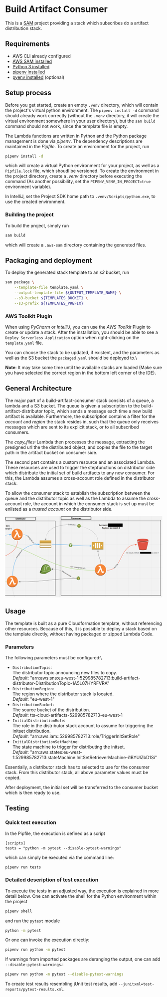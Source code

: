 # Build Artifact Consumer

This is a [SAM](https://docs.aws.amazon.com/serverless-application-model/latest/developerguide/what-is-sam.html) project 
providing a stack which subscribes do a artifact distribution stack.

## Requirements

* AWS CLI already configured
* [AWS SAM installed](https://docs.aws.amazon.com/serverless-application-model/latest/developerguide/serverless-sam-cli-install.html)
* [Python 3 installed](https://www.python.org/downloads/)
* [pipenv installed](https://pipenv.readthedocs.io/en/latest/)
* [pyenv installed](https://github.com/pyenv/pyenv-installer) (optional)

## Setup process

Before you get started, create an empty `.venv` directory, which will contain the project's virtual python environment.
The `pipenv install -d` command should already work correctly (without the `.venv` directory, it will create the virtual environment somewhere
in your user directory), but the `sam build` command should not work, since the template file is empty.

The Lambda functions are written in Python and the Python package management is done via *pipenv*.
The dependency descriptions are maintained in the *Pipfile*.
To create an environment for the project, run
```bash
pipenv install -d
```
which will create a virtual Python environment for your project, as well as a `Pipfile.lock` file, which
shoudl be versioned.
To create the environment in the project directory, create a *.venv* directory before executing the command
(As another possibility, set the `PIPENV_VENV_IN_PROJECT=true` environment variable).

In IntelliJ, set the Project SDK home path to `.venv/Scripts/python.exe`, to use the created environment.

### Building the project

To build the project, simply run
```bash
sam build
```
which will create a `.aws-sam` directory containing the generated files.

## Packaging and deployment

To deploy the generated stack template to an *s3* bucket, run

```bash
sam package \
    --template-file template.yaml \
    --output-template-file ${OUTPUT_TEMPLATE_NAME} \
    --s3-bucket ${TEMPLATES_BUCKET} \
    --s3-prefix ${TEMPLATES_PREFIX}
```

### AWS Toolkit Plugin

When using *PyCharm* or *IntelliJ*, you can use the *AWS Toolkit* Plugin to
create or update a stack. After the installation, you should be able to see a
`Deploy Serverless Application` option when right-clicking on the `template.yaml` file.

You can choose the stack to be updated, if existent, and the parameters as well as the 
S3 bucket the `packaged.yaml` should be deployed to.\

**Note**: It may take some time until the available stacks are loaded
(Make sure you have selected the correct region in the bottom left corner of the IDE).

## General Architecture

The major part of a build-artifact-consumer stack consists of a queue, a lambda and a S3 bucket.
The queue is given a subscription to the build-artifact-distributor topic, which sends
a message each time a new build artifact is available.
Furthermore, the subscription contains a filter for the *account* and *region* the stack resides in,
such that the queue only receives messages which are sent to its explicit stack, or 
to all subscribed consumers.
 
The *copy_files*-Lambda then processes the message, extracting the presigned url the the
distributed object, and copies the file to the target path in the artifact bucket on consumer side.

The second part contains a custom resource and an associated Lambda.
These resources are used to trigger the stepfunctions on distributor side which 
distribute the initial set of build artifacts to any new consumer.
For this, the Lambda assumes a cross-account role defined in the distributor stack.

To allow the consumer stack to establish the subscription between the queue and the distributor topic
as well as the Lambda to assume the cross-account role, the account in which the 
consumer stack is set up must be enlisted as a *trusted account* on the distributor side.

![Architecture Overview](doc/architecture_overview.png "Architecture Overview")

## Usage

The template is built as a pure Cloudformation template, without referencing other resources.
Because of this, it is possible to deploy a stack based on the template directly, without having
packaged or zipped Lambda Code.

### Parameters

The following parameters must be configured:\

* `DistributionTopic`:\
   The distributor topic announcing new files to copy.\
   *Default*: "arn:aws:sns:eu-west-1:529985782713:build-artifact-distributor-DistributionTopic-1A5L07HYRFVRA"
* `DistributionRegion`:\
   The region where the distributor stack is located.\
   *Default*: "eu-west-1"
* `DistributionBucket`:\
   The source bucket of the distribution.\
   *Default*: tts-cloud-artifacts-529985782713-eu-west-1
* `InitialDistributionRole`:\
   The role in the distributor stack account to assume for triggering the initset distribution.\
   *Default*: "arn:aws:iam::529985782713:role/TriggerInitSetRole"
* `InitialDistributionSetMachine`:\
   The state machine to trigger for distributing the initset.\
   *Default*: "arn:aws:states:eu-west-1:529985782713:stateMachine:InitSetRetrieverMachine-i1BYUlZbD1Si"

Essentially, a distributor stack has to selected to use for the consumer stack. From this distributor
stack, all above parameter values must be copied.

After deployment, the initial set will be transferred to the consumer bucket which is then ready to use.

## Testing

### Quick test execution

In the Pipfile, the execution is defined as a script
```
[scripts]
tests = "python -m pytest --disable-pytest-warnings"
``` 
which can simply be executed via the command line:
```bash
pipenv run tests
```

### Detailed description of test execution

To execute the tests in an adjusted way, the execution is explained in more detail below. 
One can activate the shell for the Python environment within the project
```bash
pipenv shell
```
and run the `pytest` module
```bash
python -m pytest
```
Or one can invoke the execution directly:
```bash
pipenv run python -m pytest
```
If warnings from imported packages are deranging the output, one can add `--disable-pytest-warnings`.:
```bash
pipenv run python -m pytest --disable-pytest-warnings
```
To create test results resembling jUnit test results, add `--junitxml=test-reports/pytest-results.xml`.
